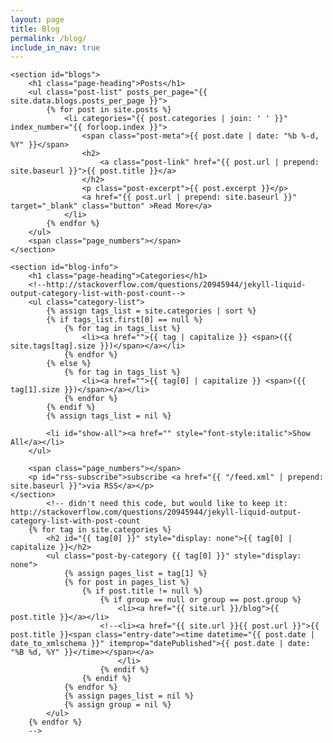 ```yaml
---
layout: page
title: Blog
permalink: /blog/
include_in_nav: true
---
```

<div class="home">

    <section id="blogs">
        <h1 class="page-heading">Posts</h1>   
        <ul class="post-list" posts_per_page="{{ site.data.blogs.posts_per_page }}">
            {% for post in site.posts %}
                <li categories="{{ post.categories | join: ' ' }}" index_number="{{ forloop.index }}">
                    <span class="post-meta">{{ post.date | date: "%b %-d, %Y" }}</span>
                    <h2>
                        <a class="post-link" href="{{ post.url | prepend: site.baseurl }}">{{ post.title }}</a>
                    </h2>
                    <p class="post-excerpt">{{ post.excerpt }}</p>
                    <a href="{{ post.url | prepend: site.baseurl }}" target="_blank" class="button" >Read More</a>
                </li>
            {% endfor %}
        </ul>
        <span class="page_numbers"></span>
    </section>

    <section id="blog-info">
        <h1 class="page-heading">Categories</h1>
        <!--http://stackoverflow.com/questions/20945944/jekyll-liquid-output-category-list-with-post-count-->
        <ul class="category-list">
            {% assign tags_list = site.categories | sort %}  
            {% if tags_list.first[0] == null %}
                {% for tag in tags_list %}
                    <li><a href="">{{ tag | capitalize }} <span>({{ site.tags[tag].size }})</span></a></li>
                {% endfor %}
            {% else %}
                {% for tag in tags_list %}
                    <li><a href="">{{ tag[0] | capitalize }} <span>({{ tag[1].size }})</span></a></li>
                {% endfor %}
            {% endif %}
            {% assign tags_list = nil %}

            <li id="show-all"><a href="" style="font-style:italic">Show All</a></li>
        </ul>

        <span class="page_numbers"></span>
        <p id="rss-subscribe">subscribe <a href="{{ "/feed.xml" | prepend: site.baseurl }}">via RSS</a></p>
    </section>
            <!-- didn't need this code, but would like to keep it: http://stackoverflow.com/questions/20945944/jekyll-liquid-output-category-list-with-post-count
        {% for tag in site.categories %}
            <h2 id="{{ tag[0] }}" style="display: none">{{ tag[0] | capitalize }}</h2>
            <ul class="post-by-category {{ tag[0] }}" style="display: none">
                {% assign pages_list = tag[1] %}  
                {% for post in pages_list %}
                    {% if post.title != null %}
                        {% if group == null or group == post.group %}
                            <li><a href="{{ site.url }}/blog">{{ post.title }}</a></li>
                        <!--<li><a href="{{ site.url }}{{ post.url }}">{{ post.title }}<span class="entry-date"><time datetime="{{ post.date | date_to_xmlschema }}" itemprop="datePublished">{{ post.date | date: "%B %d, %Y" }}</time></span></a>
                            </li>
                        {% endif %}
                    {% endif %}
                {% endfor %}
                {% assign pages_list = nil %}
                {% assign group = nil %}
            </ul>
        {% endfor %}
        -->
</div>

